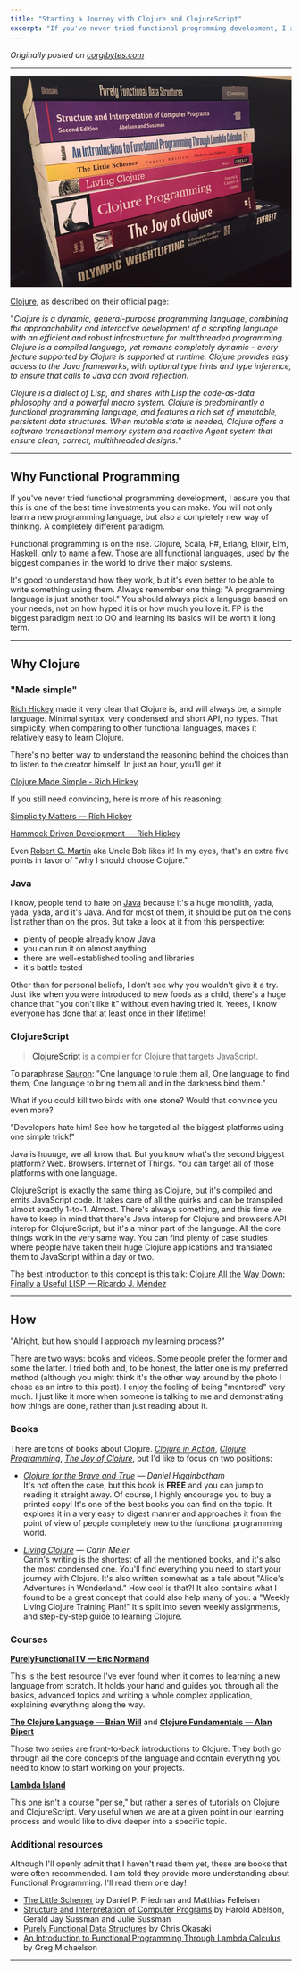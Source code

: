 ```yaml
---
title: "Starting a Journey with Clojure and ClojureScript"
excerpt: "If you've never tried functional programming development, I assure you that this is one of the best time investments you can make. You will not only learn a new programming language, but also a completely new way of thinking. A completely different paradigm."
---
```


_Originally posted on [corgibytes.com](http://corgibytes.com/blog/2017/01/03/clojure-journey/)_

---

![Stack of Books](/assets/images/blog/stack-of-books.jpg)

[Clojure](https://clojure.org), as described on their official page:

"_Clojure is a dynamic, general-purpose programming language, combining the approachability and interactive development of a scripting language with an efficient and robust infrastructure for multithreaded programming. Clojure is a compiled language, yet remains completely dynamic – every feature supported by Clojure is supported at runtime. Clojure provides easy access to the Java frameworks, with optional type hints and type inference, to ensure that calls to Java can avoid reflection._

_Clojure is a dialect of Lisp, and shares with Lisp the code-as-data philosophy and a powerful macro system. Clojure is predominantly a functional programming language, and features a rich set of immutable, persistent data structures. When mutable state is needed, Clojure offers a software transactional memory system and reactive Agent system that ensure clean, correct, multithreaded designs._"

---

## Why Functional Programming

If you've never tried functional programming development, I assure you that this is one of the best time investments you can make. You will not only learn a new programming language, but also a completely new way of thinking. A completely different paradigm.

Functional programming is on the rise. Clojure, Scala, F#, Erlang, Elixir, Elm, Haskell, only to name a few. Those are all functional languages, used by the biggest companies in the world to drive their major systems.

It's good to understand how they work, but it's even better to be able to write something using them. Always remember one thing: "A programming language is just another tool." You should always pick a language based on your needs, not on how hyped it is or how much you love it. FP is the biggest paradigm next to OO and learning its basics will be worth it long term.

---

## Why Clojure

### "Made simple"

[Rich Hickey](https://twitter.com/richhickey?lang=en) made it very clear that Clojure is, and will always be, a simple language. Minimal syntax, very condensed and short API, no types. That simplicity, when comparing to other functional languages, makes it relatively easy to learn Clojure.

There's no better way to understand the reasoning behind the choices than to listen to the creator himself. In just an hour, you'll get it:

[Clojure Made Simple - Rich Hickey](https://www.youtube.com/watch?v=VSdnJDO-xdg)

If you still need convincing, here is more of his reasoning:

[Simplicity Matters — Rich Hickey](https://www.youtube.com/watch?v=rI8tNMsozo0)

[Hammock Driven Development — Rich Hickey](https://www.youtube.com/watch?v=f84n5oFoZBc)

Even [Robert C. Martin](https://twitter.com/unclebobmartin?ref_src=twsrc%5Egoogle%7Ctwcamp%5Eserp%7Ctwgr%5Eauthor) aka Uncle Bob likes it! In my eyes, that's an extra five points in favor of "why I should choose Clojure."

### Java

I know, people tend to hate on [Java](https://www.java.com/en/) because it's a huge monolith, yada, yada, yada, and it's Java. And for most of them, it should be put on the cons list rather than on the pros. But take a look at it from this perspective:

- plenty of people already know Java
- you can run it on almost anything
- there are well-established tooling and libraries
- it's battle tested

Other than for personal beliefs, I don't see why you wouldn't give it a try. Just like when you were introduced to new foods as a child, there's a huge chance that "you don't like it" without even having tried it. Yeees, I know everyone has done that at least once in their lifetime!

### ClojureScript

> [ClojureScript](https://clojurescript.org/) is a compiler for Clojure that targets JavaScript.

To paraphrase [Sauron](https://en.wikipedia.org/wiki/One_Ring): "One language to rule them all, One language to find them, One language to bring them all and in the darkness bind them."

What if you could kill two birds with one stone? Would that convince you even more?

"Developers hate him! See how he targeted all the biggest platforms using one simple trick!"

Java is huuuge, we all know that. But you know what's the second biggest platform? Web. Browsers. Internet of Things. You can target all of those platforms with one language.

ClojureScript is exactly the same thing as Clojure, but it's compiled and emits JavaScript code. It takes care of all the quirks and can be transpiled almost exactly 1-to-1. Almost. There's always something, and this time we have to keep in mind that there's Java interop for Clojure and browsers API interop for ClojureScript, but it's a minor part of the language. All the core things work in the very same way. You can find plenty of case studies where people have taken their huge Clojure applications and translated them to JavaScript within a day or two.

The best introduction to this concept is this talk: [Clojure All the Way Down: Finally a Useful LISP — Ricardo J. Méndez](https://www.youtube.com/watch?v=do-_nQL6tJg)

---

## How

"Alright, but how should I approach my learning process?"

There are two ways: books and videos. Some people prefer the former and some the latter. I tried both and, to be honest, the latter one is my preferred method (although you might think it's the other way around by the photo I chose as an intro to this post). I enjoy the feeling of being "mentored" very much. I just like it more when someone is talking to me and demonstrating how things are done, rather than just reading about it.

### Books

There are tons of books about Clojure. _[Clojure in Action](https://www.amazon.com/Clojure-Action-Elegant-Applications-JVM/dp/1935182595)_, _[Clojure Programming](https://www.amazon.com/Clojure-Programming-Practical-Lisp-World/dp/1449394701)_, _[The Joy of Clojure](https://www.amazon.com/Joy-Clojure-Michael-Fogus/dp/1617291412/ref=dp_ob_title_bk)_, but I'd like to focus on two positions:

- _[Clojure for the Brave and True](http://www.braveclojure.com/) — Daniel Higginbotham_  
  It's not often the case, but this book is **FREE** and you can jump to reading it straight away. Of course, I highly encourage you to buy a printed copy! It's one of the best books you can find on the topic. It explores it in a very easy to digest manner and approaches it from the point of view of people completely new to the functional programming world.

- _[Living Clojure](http://www.goodreads.com/book/show/24701168-living-clojure) — Carin Meier_  
  Carin's writing is the shortest of all the mentioned books, and it's also the most condensed one. You'll find everything you need to start your journey with Clojure. It's also written somewhat as a tale about "Alice's Adventures in Wonderland." How cool is that?! It also contains what I found to be a great concept that could also help many of you: a "Weekly Living Clojure Training Plan!" It's split into seven weekly assignments, and step-by-step guide to learning Clojure.

### Courses

**[PurelyFunctionalTV — Eric Normand](https://purelyfunctional.tv)**

This is the best resource I've ever found when it comes to learning a new language from scratch. It holds your hand and guides you through all the basics, advanced topics and writing a whole complex application, explaining everything along the way.

**[The Clojure Language — Brian Will](https://www.youtube.com/watch?v=9A9qsaZZefw&list=PLAC43CFB134E85266)** and **[Clojure Fundamentals — Alan Dipert](https://www.pluralsight.com/courses/clojure-fundamentals-part-one)**

Those two series are front-to-back introductions to Clojure. They both go through all the core concepts of the language and contain everything you need to know to start working on your projects.

**[Lambda Island](https://lambdaisland.com)**

This one isn't a course "per se," but rather a series of tutorials on Clojure and ClojureScript. Very useful when we are at a given point in our learning process and would like to dive deeper into a specific topic.

### Additional resources

Although I'll openly admit that I haven't read them yet, these are books that were often recommended. I am told they provide more understanding about Functional Programming. I'll read them one day!

- [The Little Schemer](http://www.goodreads.com/book/show/548914.The_Little_Schemer) by Daniel P. Friedman and Matthias Felleisen
- [Structure and Interpretation of Computer Programs](http://www.goodreads.com/book/show/43713.Structure_and_Interpretation_of_Computer_Programs) by Harold Abelson, Gerald Jay Sussman and Julie Sussman
- [Purely Functional Data Structures](http://www.goodreads.com/book/show/594288.Purely_Functional_Data_Structures) by Chris Okasaki
- [An Introduction to Functional Programming Through Lambda Calculus](http://www.goodreads.com/book/show/12169041-an-introduction-to-functional-programming-through-lambda-calculus) by Greg Michaelson

---
